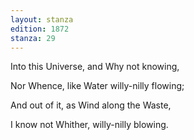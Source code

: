 ```yaml
---
layout: stanza
edition: 1872
stanza: 29
---
```


Into this Universe, and Why not knowing,

Nor Whence, like Water willy-nilly flowing;

And out of it, as Wind along the Waste,

I know not Whither, willy-nilly blowing.